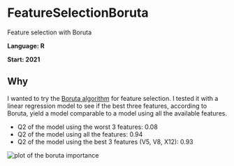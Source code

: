 # FeatureSelectionBoruta
Feature selection with Boruta

**Language: R**

**Start: 2021**

## Why
I wanted to try the [Boruta algorithm](https://doi.org/10.18637/jss.v036.i11) for feature selection. I tested it with a linear regression model to see if the best three features, according to Boruta, yield a model comparable to a model using all the available features.

- Q2 of the model using the worst 3 features: 0.08
- Q2 of the model using all the features: 0.94
- Q2 of the model using the best 3 features (V5, V8, X12): 0.93

![plot of the boruta importance](/images/plot1.png)



